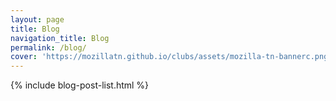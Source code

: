 ```yaml
---
layout: page
title: Blog
navigation_title: Blog
permalink: /blog/
cover: 'https://mozillatn.github.io/clubs/assets/mozilla-tn-bannerc.png'
---
```



{% include blog-post-list.html %}
